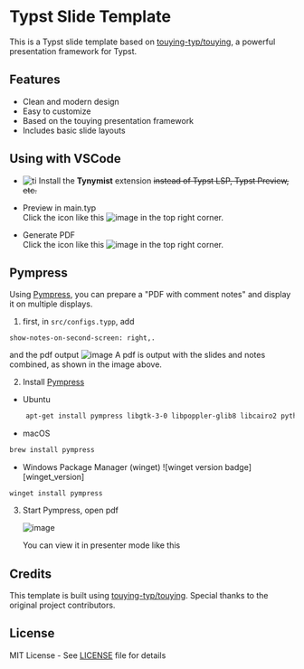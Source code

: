 # Typst Slide Template

This is a Typst slide template based on [touying-typ/touying](https://github.com/touying-typ/touying), a powerful presentation framework for Typst.

## Features

- Clean and modern design
- Easy to customize
- Based on the touying presentation framework
- Includes basic slide layouts

## Using with VSCode
- ![ti](https://github.com/user-attachments/assets/7ab2a6c3-a561-4a04-8a70-f3f83a471422) Install the **Tynymist** extension ~~instead of Typst LSP, Typst Preview, etc.~~

- Preview in main.typ \
  Click the icon like this ![image](https://github.com/user-attachments/assets/9ca16971-f82a-4452-af57-5e640b69d1c9) in the top right corner.

- Generate PDF \
  Click the icon like this ![image](https://github.com/user-attachments/assets/740fee65-06ba-4d58-a352-23963d6891fb) in the top right corner.

## Pympress
Using [Pympress](https://github.com/Cimbali/pympress), you can prepare a "PDF with comment notes" and display it on multiple displays.

1. first, in `src/configs.typp`, add
  ```typst
  show-notes-on-second-screen: right,.
  ```
  and the pdf output
  ![image](https://github.com/user-attachments/assets/1669576c-92b4-49c1-9ab5-c2b4775bd53f)
  A pdf is output with the slides and notes combined, as shown in the image above.



2. Install [Pympress](https://github.com/Cimbali/pympress)
  - Ubuntu
  ```bash
      apt-get install pympress libgtk-3-0 libpoppler-glib8 libcairo2 python3-gi python3-gi-cairo gobject-introspection libgirepository-1.0-1 gir1.2-gtk-3.0 gir1.2-poppler-0.18
  ```

  - macOS

  ```sh
  brew install pympress
  ```

  - Windows Package Manager (winget) ![winget version badge][winget_version]

  ```batch
  winget install pympress
  ```
3. Start Pympress, open pdf

   ![image](https://github.com/user-attachments/assets/2d48d1c4-17e8-40ee-9eaa-d81f412af89c)

   You can view it in presenter mode like this



## Credits

This template is built using [touying-typ/touying](https://github.com/touying-typ/touying). Special thanks to the original project contributors.

## License

MIT License - See [LICENSE](LICENSE) file for details
